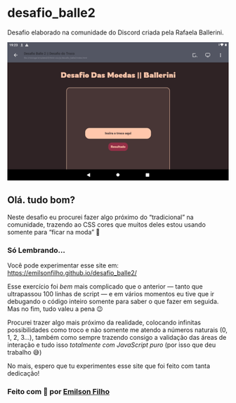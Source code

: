 # desafio_balle2
Desafio elaborado na comunidade do Discord criada pela Rafaela Ballerini.

![Imagem demonstrativa](img/Screenshot_20220210-192307.png)

## Olá. tudo bom?
Neste desafio eu procurei fazer algo próximo do “tradicional” na comunidade, trazendo ao CSS cores que muitos deles estou usando somente para “ficar na moda” 🤡

### Só Lembrando...
Você pode experimentar esse site em: <https://emilsonfilho.github.io/desafio_balle2/>

Esse exercício foi *bem* mais complicado que o anterior — tanto que ultrapassou 100 linhas de script — e em vários momentos eu tive que ir debugando o código inteiro somente para saber o que fazer em seguida. Mas no fim, tudo valeu a pena 😉

Procurei trazer algo mais próximo da realidade, colocando infinitas possibilidades como troco e não somente me atendo a números naturais (0, 1, 2, 3...), também como sempre trazendo consigo a validação das áreas de interação e tudo isso *totalmente com JavaScript puro* (por isso que deu trabalho 😅)

No mais, espero que tu experimentes esse site que foi feito com tanta dedicação!


### **Feito com 🤍 por <a href="https://github.com/emilsonfilho/">Emilson Filho</a>**

